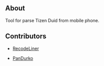 ## About 

Tool for parse Tizen Duid from mobile phone. 

## Contributors

- [RecodeLiner](https://github.com/RecodeLiner)

- [PanDurko](https://github.com/PanDurko)